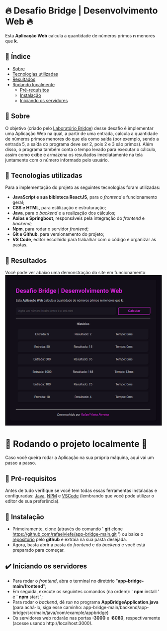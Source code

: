 # 🔥 Desafio Bridge | Desenvolvimento Web 🔥

Esta **Aplicação Web** calcula a quantidade de números primos **n** menores que **k**.

## 📍 Índice

* [Sobre](#-sobre)
* [Tecnologias utilizadas](#-tecnologias-utilizadas)
* [Resultados](#-resultados)
* [Rodando localmente](#-rodando-o-projeto-localmente-)
    * [Pré-requisitos](#-pré-requisitos)
    * [Instalação](#-instalação)
    * [Iniciando os servidores](#%EF%B8%8F-iniciando-os-servidores)

## 📕 Sobre

O objetivo (criado pelo [Laboratório Bridge](https://portal.bridge.ufsc.br)) desse desafio é implementar uma Aplicação Web na qual, a partir de uma entrada, calcula a quantidade de números primos menores do que ela como saída (por exemplo, sendo a entrada 5, a saída do programa deve ser 2, pois 2 e 3 são primos). Além disso, o programa também conta o tempo levado para executar o cálculo, assim como exibe e armazena os resultados imediatamente na tela juntamente com o número informado pelo usuário.

## 🧪 Tecnologias utilizadas

Para a implementação do projeto as seguintes tecnologias foram utilizadas:
- **JavaScript e sua bibloteca ReactJS**, para o _frontend_ e funcionamento geral;
- **CSS e HTML**, para estilização e estruturação;
- **Java**, para o _backend_ e a realização dos cálculos;
- **Axios e Springboot**, responsáveis pela integração do _frontend_ e _backend_;
- **Npm**, para rodar o servidor _frontend_;
- **Git e Github**, para versionamento do projeto;
- **VS Code**, editor escolhido para trabalhar com o código e organizar as pastas.

## 💫 Resultados

Você pode ver abaixo uma demonstração do site em funcionamento:
![demonstração do app](demo-app-1.png)

# 🚀 Rodando o projeto localmente 🚀

Caso você queira rodar a Aplicação na sua própria máquina, aqui vai um passo a passo.

## 📜 Pré-requisitos

Antes de tudo verifique se você tem todas essas ferramentas instaladas e configuradas: [Java](https://www.java.com/pt_BR/), [NPM](https://www.npmjs.com/) e [VSCode](https://code.visualstudio.com/) (lembrando que você pode utilizar o editor de sua preferência).

## 🌱 Instalação

* Primeiramente, clone (através do comando ' **git** clone https://github.com/rafaelviefe/app-bridge-main.git ') ou baixe o [repositório](https://github.com/rafaelviefe/app-bridge-main) pelo **github** e extraia na sua pasta desejada.
* Agora, basta abrir a pasta do _frontend_ e do _backend_ e você está preparado para começar.

## ✔️ Iniciando os servidores

* Para rodar o _frontend_, abra o terminal no diretório "**app-bridge-main/frontend**";
* Em seguida, execute os seguintes comandos (na ordem): ' **npm** install ' e ' **npm** start ';
* Para rodar o _backend_, dê _run_ no programa **AppBridgeApplication.java** (para achá-lo, siga esse caminho: app-bridge-main/backend/app-bridge/src/main/java/com/example/appbridge)
* Os servidores web rodarão nas portas **:3000** e **:8080**, respectivamente (acesse usando http://localhost:3000).